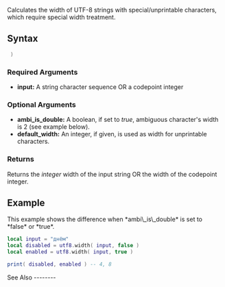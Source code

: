 Calculates the width of UTF-8 strings with special/unprintable characters, which require special width treatment.

Syntax
------

``` lua
 )
```

### Required Arguments

-   **input:** A string character sequence OR a codepoint integer

### Optional Arguments

-   **ambi\_is\_double:** A boolean, if set to *true*, ambiguous character's width is 2 (see example below).
-   **default\_width:** An integer, if given, is used as width for unprintable characters.

### Returns

Returns the *integer* width of the input string OR the width of the codepoint integer.

Example
-------

<section name="Server" class="server" show="true">
This example shows the difference when *ambi\_is\_double* is set to *false* or *true*.

``` lua
local input = "днём"
local disabled = utf8.width( input, false )
local enabled = utf8.width( input, true )

print( disabled, enabled ) -- 4, 8
```

</section>
See Also
--------
